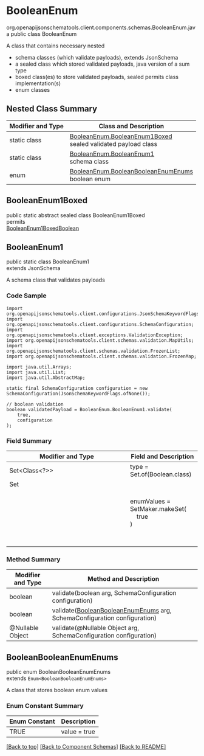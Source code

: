 # BooleanEnum
org.openapijsonschematools.client.components.schemas.BooleanEnum.java
public class BooleanEnum

A class that contains necessary nested
- schema classes (which validate payloads), extends JsonSchema
- a sealed class which stored validated payloads, java version of a sum type
- boxed class(es) to store validated payloads, sealed permits class implementation(s)
- enum classes

## Nested Class Summary
| Modifier and Type | Class and Description |
| ----------------- | ---------------------- |
| static class | [BooleanEnum.BooleanEnum1Boxed](#booleanenum1boxed)<br> sealed validated payload class |
| static class | [BooleanEnum.BooleanEnum1](#booleanenum1)<br> schema class |
| enum | [BooleanEnum.BooleanBooleanEnumEnums](#booleanbooleanenumenums)<br>boolean enum |

## BooleanEnum1Boxed
public static abstract sealed class BooleanEnum1Boxed<br>
permits<br>
[BooleanEnum1BoxedBoolean](#booleanenum1boxedboolean)

## BooleanEnum1
public static class BooleanEnum1<br>
extends JsonSchema

A schema class that validates payloads

### Code Sample
```
import org.openapijsonschematools.client.configurations.JsonSchemaKeywordFlags;
import org.openapijsonschematools.client.configurations.SchemaConfiguration;
import org.openapijsonschematools.client.exceptions.ValidationException;
import org.openapijsonschematools.client.schemas.validation.MapUtils;
import org.openapijsonschematools.client.schemas.validation.FrozenList;
import org.openapijsonschematools.client.schemas.validation.FrozenMap;

import java.util.Arrays;
import java.util.List;
import java.util.AbstractMap;

static final SchemaConfiguration configuration = new SchemaConfiguration(JsonSchemaKeywordFlags.ofNone());

// boolean validation
boolean validatedPayload = BooleanEnum.BooleanEnum1.validate(
    true,
    configuration
);
```

### Field Summary
| Modifier and Type | Field and Description |
| ----------------- | ---------------------- |
| Set<Class<?>> | type = Set.of(Boolean.class) |
| Set<Object> | enumValues = SetMaker.makeSet(<br>&nbsp;&nbsp;&nbsp;&nbsp;true<br>)<br> |

### Method Summary
| Modifier and Type | Method and Description |
| ----------------- | ---------------------- |
| boolean | validate(boolean arg, SchemaConfiguration configuration) |
| boolean | validate([BooleanBooleanEnumEnums](#booleanbooleanenumenums) arg, SchemaConfiguration configuration) |
| @Nullable Object | validate(@Nullable Object arg, SchemaConfiguration configuration) |
## BooleanBooleanEnumEnums
public enum BooleanBooleanEnumEnums<br>
extends `Enum<BooleanBooleanEnumEnums>`

A class that stores boolean enum values

### Enum Constant Summary
| Enum Constant | Description |
| ------------- | ----------- |
| TRUE | value = true |

[[Back to top]](#top) [[Back to Component Schemas]](../../../README.md#Component-Schemas) [[Back to README]](../../../README.md)
